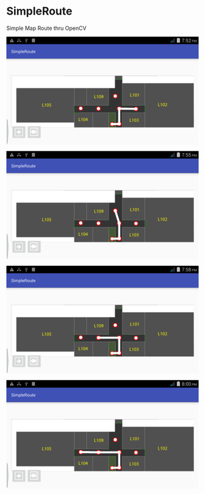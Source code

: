 # SimpleRoute

Simple Map Route thru OpenCV

![](https://github.com/melvincabatuan/SimpleRoute/blob/master/device-2016-10-11-105258.png)

![](https://github.com/melvincabatuan/SimpleRoute/blob/master/device-2016-10-11-105523.png)

![](https://github.com/melvincabatuan/SimpleRoute/blob/master/device-2016-10-11-105855.png)

![](https://github.com/melvincabatuan/SimpleRoute/blob/master/device-2016-10-11-110018.png)

